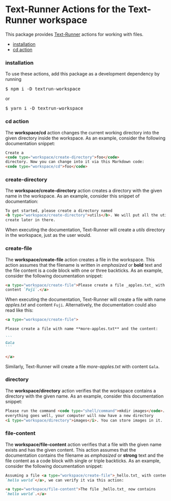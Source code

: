 # Text-Runner Actions for the Text-Runner workspace

This package provides [Text-Runner](https://github.com/kevgo/text-runner)
actions for working with files.

- [installation](#installation)
- [cd action](#cd-action)

### installation

To use these actions, add this package as a development dependency by running

<pre type="npm/install">
$ npm i -D textrun-workspace
</pre>

or

<pre type="npm/install">
$ yarn i -D textrun-workspace
</pre>

### cd action

The <b type="action/name-full">workspace/cd</b> action changes the current
working directory into the given directory inside the workspace. As an example,
consider the following documentation snippet:

<a type="extension/run-region">

```html
Create a
<code type="workspace/create-directory">foo</code>
directory. Now you can change into it via this Markdown code:
<code type="workspace/cd">foo</code>
```

</a>

### create-directory

The <b type="action/name-full">workspace/create-directory</b> action creates a
directory with the given name in the workspace. As an example, consider this
snippet of documentation:

<a type="extension/run-region">

```html
To get started, please create a directory named
<b type="workspace/create-directory">utils</b>. We will put all the utilities we
create later in there.
```

</a>

<!-- TODO: verify the folder exists -->

When executing the documentation, Text-Runner will create a
<i type="workspace/directory">utils</i> directory in the workspace, just as the
user would.

### create-file

The <b type="action/name-full">workspace/create-file</b> action creates a file
in the workspace. This action assumes that the filename is written in
_emphasized_ or **bold** text and the file content is a code block with one or
three backticks. As an example, consider the following documentation snippet:

<a type="extension/run-region">

```markdown
<a type="workspace/create-file">Please create a file _apples.txt_ with the
content `Fuji`.</a>
```

</a>

When executing the documentation, Text-Runner will create a file with name
<a type="workspace/file-content">_apples.txt_ and content `Fuji`</a>.
Alternatively, the documentation could also read like this:

<a type="extension/run-region">

````markdown
<a type="workspace/create-file">

Please create a file with name **more-apples.txt** and the content:

```
Gala
```

</a>
````

</a>

Similarly, Text-Runner will create a file
<a type="workspace/file-content">_more-apples.txt_ with content `Gala`</a>.

### directory

The <b type="action/name-full">workspace/directory</b> action verifies that the
workspace contains a directory with the given name. As an example, consider this
documentation snippet:

<a type="extension/run-region">

```html
Please run the command <code type="shell/command">mkdir images</code>. If
everything goes well, your computer will now have a new directory
<i type="workspace/directory">images</i>. You can store images in it.
```

</a>

### file-content

The <b type="action/name-full">workspace/file-content</b> action verifies that a
file with the given name exists and has the given content. This action assumes
that the documentation contains the filename as _emphasized_ or **strong** text
and the file content as a code block with single or triple backticks. As an
example, consider the following documentation snippet:

<a type="extension/run-region">

```markdown
Assuming a file <a type="workspace/create-file">_hello.txt_ with content
`hello world`</a>, we can verify it via this action:

<a type="workspace/file-content">The file _hello.txt_ now contains
`hello world`.</a>
```
